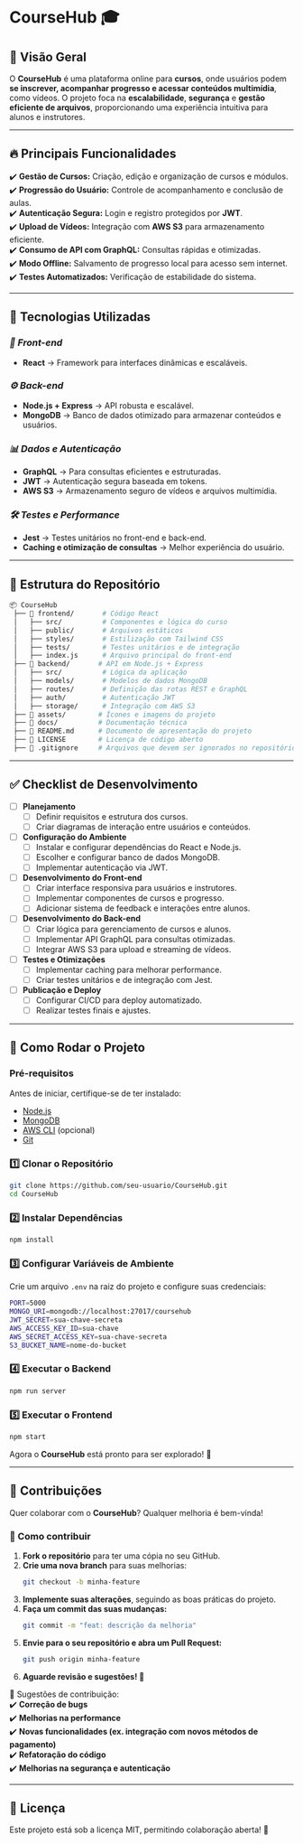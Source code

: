 # CourseHub 🎓  

## 📌 Visão Geral  
O **CourseHub** é uma plataforma online para **cursos**, onde usuários podem **se inscrever, acompanhar progresso e acessar conteúdos multimídia**, como vídeos. O projeto foca na **escalabilidade**, **segurança** e **gestão eficiente de arquivos**, proporcionando uma experiência intuitiva para alunos e instrutores.  

---

## 🔥 Principais Funcionalidades  
✔️ **Gestão de Cursos:** Criação, edição e organização de cursos e módulos.  
✔️ **Progressão do Usuário:** Controle de acompanhamento e conclusão de aulas.  
✔️ **Autenticação Segura:** Login e registro protegidos por **JWT**.  
✔️ **Upload de Vídeos:** Integração com **AWS S3** para armazenamento eficiente.  
✔️ **Consumo de API com GraphQL:** Consultas rápidas e otimizadas.  
✔️ **Modo Offline:** Salvamento de progresso local para acesso sem internet.  
✔️ **Testes Automatizados:** Verificação de estabilidade do sistema.  

---

## 🚀 Tecnologias Utilizadas  

### *🎨 Front-end*  
- **React** → Framework para interfaces dinâmicas e escaláveis.  

### *⚙ Back-end*  
- **Node.js + Express** → API robusta e escalável.  
- **MongoDB** → Banco de dados otimizado para armazenar conteúdos e usuários.  

### *📊 Dados e Autenticação*  
- **GraphQL** → Para consultas eficientes e estruturadas.  
- **JWT** → Autenticação segura baseada em tokens.  
- **AWS S3** → Armazenamento seguro de vídeos e arquivos multimídia.  

### *🛠️ Testes e Performance*  
- **Jest** → Testes unitários no front-end e back-end.  
- **Caching e otimização de consultas** → Melhor experiência do usuário.  

---

## 📂 Estrutura do Repositório  
```bash
📦 CourseHub
 ├── 📂 frontend/       # Código React
 │   ├── src/          # Componentes e lógica do curso
 │   ├── public/       # Arquivos estáticos
 │   ├── styles/       # Estilização com Tailwind CSS
 │   ├── tests/        # Testes unitários e de integração
 │   ├── index.js      # Arquivo principal do front-end
 ├── 📂 backend/       # API em Node.js + Express
 │   ├── src/          # Lógica da aplicação
 │   ├── models/       # Modelos de dados MongoDB
 │   ├── routes/       # Definição das rotas REST e GraphQL
 │   ├── auth/         # Autenticação JWT
 │   ├── storage/      # Integração com AWS S3
 ├── 📂 assets/        # Ícones e imagens do projeto
 ├── 📂 docs/          # Documentação técnica
 ├── 📜 README.md      # Documento de apresentação do projeto
 ├── 📜 LICENSE        # Licença de código aberto
 ├── 📜 .gitignore     # Arquivos que devem ser ignorados no repositório
 ```  

---

## ✅ Checklist de Desenvolvimento  

- [ ] **Planejamento**  
  - [ ] Definir requisitos e estrutura dos cursos.  
  - [ ] Criar diagramas de interação entre usuários e conteúdos.  
- [ ] **Configuração do Ambiente**  
  - [ ] Instalar e configurar dependências do React e Node.js.  
  - [ ] Escolher e configurar banco de dados MongoDB.  
  - [ ] Implementar autenticação via JWT.  
- [ ] **Desenvolvimento do Front-end**  
  - [ ] Criar interface responsiva para usuários e instrutores.  
  - [ ] Implementar componentes de cursos e progresso.  
  - [ ] Adicionar sistema de feedback e interações entre alunos.  
- [ ] **Desenvolvimento do Back-end**  
  - [ ] Criar lógica para gerenciamento de cursos e alunos.  
  - [ ] Implementar API GraphQL para consultas otimizadas.  
  - [ ] Integrar AWS S3 para upload e streaming de vídeos.  
- [ ] **Testes e Otimizações**  
  - [ ] Implementar caching para melhorar performance.  
  - [ ] Criar testes unitários e de integração com Jest.  
- [ ] **Publicação e Deploy**  
  - [ ] Configurar CI/CD para deploy automatizado.  
  - [ ] Realizar testes finais e ajustes.  

---

## 🔧 Como Rodar o Projeto  

### **Pré-requisitos**  
Antes de iniciar, certifique-se de ter instalado:  
- [Node.js](https://nodejs.org/en/download/)  
- [MongoDB](https://www.mongodb.com/try/download/community)  
- [AWS CLI](https://aws.amazon.com/cli/) (opcional)  
- [Git](https://git-scm.com/downloads)  

### **1️⃣ Clonar o Repositório**  
```bash
git clone https://github.com/seu-usuario/CourseHub.git
cd CourseHub
```

### **2️⃣ Instalar Dependências**  
```bash
npm install
```

### **3️⃣ Configurar Variáveis de Ambiente**  
Crie um arquivo `.env` na raiz do projeto e configure suas credenciais:  
```bash
PORT=5000
MONGO_URI=mongodb://localhost:27017/coursehub
JWT_SECRET=sua-chave-secreta
AWS_ACCESS_KEY_ID=sua-chave
AWS_SECRET_ACCESS_KEY=sua-chave-secreta
S3_BUCKET_NAME=nome-do-bucket
```

### **4️⃣ Executar o Backend**  
```bash
npm run server
```

### **5️⃣ Executar o Frontend**  
```bash
npm start
```

Agora o **CourseHub** está pronto para ser explorado! 🚀  

---

## 🚀 Contribuições  

Quer colaborar com o **CourseHub**? Qualquer melhoria é bem-vinda!  

### 🔹 Como contribuir  
1. **Fork o repositório** para ter uma cópia no seu GitHub.  
2. **Crie uma nova branch** para suas melhorias:  
   ```bash
   git checkout -b minha-feature
   ```
3. **Implemente suas alterações**, seguindo as boas práticas do projeto.  
4. **Faça um commit das suas mudanças:**  
   ```bash
   git commit -m "feat: descrição da melhoria"
   ```
5. **Envie para o seu repositório e abra um Pull Request:**  
   ```bash
   git push origin minha-feature
   ```
6. **Aguarde revisão e sugestões! 🚀**  

🎯 Sugestões de contribuição:  
✔️ **Correção de bugs**  
✔️ **Melhorias na performance**  
✔️ **Novas funcionalidades (ex. integração com novos métodos de pagamento)**  
✔️ **Refatoração do código**  
✔️ **Melhorias na segurança e autenticação**  

---

## 📄 Licença  

Este projeto está sob a licença MIT, permitindo colaboração aberta! 📝  
